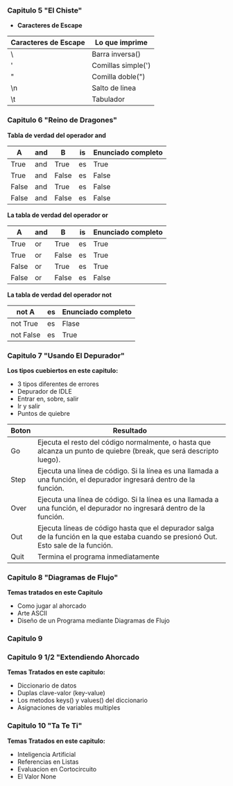 ### Capitulo 5 "El Chiste"

- **Caracteres de Escape**

|Caracteres de Escape|Lo que imprime|
|--|--|
| \\  | Barra inversa(\)  |
| \'  | Comillas simple(')|
| \"  | Comilla doble(")  |
| \n  | Salto de linea    |
| \t  | Tabulador         |

### Capitulo 6 "Reino de Dragones"

**Tabla de verdad del operador and**

|A|and|B|is|Enunciado completo|
|--|--|--|--|--|
|True|and|True|es|True|
|True|and|False|es|False|
|False|and|True|es|False|
|False|and|False|es|False|

**La tabla de verdad del operador or**

|A|and|B|is|Enunciado completo|
|--|--|--|--|--|
|True|or|True|es|True|
|True|or|False|es|True|
|False|or|True|es|True|
|False|or|False|es|False|

**La tabla de verdad del operador not**

|not A|es|Enunciado completo|
|--|--|--|
|not True|es|Flase|
|not False|es|True|

### Capitulo 7 "Usando El Depurador"

**Los tipos cuebiertos en este capitulo:**
- 3 tipos diferentes de errores
- Depurador de IDLE
- Entrar en, sobre, salir
- Ir y salir
- Puntos de quiebre

| Boton | Resultado |
|--|--|
|Go|Ejecuta el resto del código normalmente, o hasta que alcanza un punto de quiebre (break, que será descripto luego).|
|Step|Ejecuta una línea de código. Si la línea es una llamada a una función, el depurador ingresará dentro de la función.|
|Over| Ejecuta una línea de código. Si la línea es una llamada a una función, el depurador no ingresará dentro de la función.|
|Out|Ejecuta líneas de código hasta que el depurador salga de la función en la que estaba cuando se presionó Out. Esto sale de la función.|
|Quit|Termina el programa inmediatamente|

### Capitulo 8 "Diagramas de Flujo"

**Temas tratados en este Capitulo**
- Como jugar al ahorcado
- Arte ASCII
- Diseño de un Programa mediante Diagramas de Flujo

### Capitulo 9

### Capitulo 9 1/2 "Extendiendo Ahorcado

**Temas Tratados en este capitulo:**

- Diccionario de datos
- Duplas clave-valor (key-value)
- Los metodos keys() y values() del diccionario
- Asignaciones de variables multiples

### Capitulo 10 "Ta Te Ti"
**Temas Tratados en este capitulo:**
- Inteligencia Artificial
- Referencias en Listas
- Evaluacion en Cortocircuito
- El Valor None

